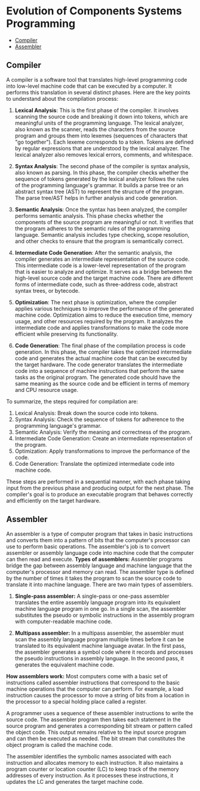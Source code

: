 # Evolution of Components Systems Programming

- [Compiler](https://github.com/iamharshdabas/notes/blob/master/spsa/unit-1.md#compiler)
- [Assembler](https://github.com/iamharshdabas/notes/blob/master/spsa/unit-1.md#assembler)

## Compiler

A compiler is a software tool that translates high-level programming code into low-level machine code that can be executed by a computer. It performs this translation in several distinct phases. Here are the key points to understand about the compilation process:

1. **Lexical Analysis**: This is the first phase of the compiler. It involves scanning the source code and breaking it down into tokens, which are meaningful units of the programming language. The lexical analyzer, also known as the scanner, reads the characters from the source program and groups them into lexemes (sequences of characters that "go together"). Each lexeme corresponds to a token. Tokens are defined by regular expressions that are understood by the lexical analyzer. The lexical analyzer also removes lexical errors, comments, and whitespace.

2. **Syntax Analysis**: The second phase of the compiler is syntax analysis, also known as parsing. In this phase, the compiler checks whether the sequence of tokens generated by the lexical analyzer follows the rules of the programming language's grammar. It builds a parse tree or an abstract syntax tree (AST) to represent the structure of the program. The parse tree/AST helps in further analysis and code generation.

3. **Semantic Analysis**: Once the syntax has been analyzed, the compiler performs semantic analysis. This phase checks whether the components of the source program are meaningful or not. It verifies that the program adheres to the semantic rules of the programming language. Semantic analysis includes type checking, scope resolution, and other checks to ensure that the program is semantically correct.

4. **Intermediate Code Generation**: After the semantic analysis, the compiler generates an intermediate representation of the source code. This intermediate code is a lower-level representation of the program that is easier to analyze and optimize. It serves as a bridge between the high-level source code and the target machine code. There are different forms of intermediate code, such as three-address code, abstract syntax trees, or bytecode.

5. **Optimization**: The next phase is optimization, where the compiler applies various techniques to improve the performance of the generated machine code. Optimization aims to reduce the execution time, memory usage, and other resources required by the program. It analyzes the intermediate code and applies transformations to make the code more efficient while preserving its functionality.

6. **Code Generation**: The final phase of the compilation process is code generation. In this phase, the compiler takes the optimized intermediate code and generates the actual machine code that can be executed by the target hardware. The code generator translates the intermediate code into a sequence of machine instructions that perform the same tasks as the original program. The generated code should have the same meaning as the source code and be efficient in terms of memory and CPU resource usage.

To summarize, the steps required for compilation are:

1. Lexical Analysis: Break down the source code into tokens.
2. Syntax Analysis: Check the sequence of tokens for adherence to the programming language's grammar.
3. Semantic Analysis: Verify the meaning and correctness of the program.
4. Intermediate Code Generation: Create an intermediate representation of the program.
5. Optimization: Apply transformations to improve the performance of the code.
6. Code Generation: Translate the optimized intermediate code into machine code.

These steps are performed in a sequential manner, with each phase taking input from the previous phase and producing output for the next phase. The compiler's goal is to produce an executable program that behaves correctly and efficiently on the target hardware.

## Assembler

An assembler is a type of computer program that takes in basic instructions and converts them into a pattern of bits that the computer's processor can use to perform basic operations. The assembler's job is to convert assembler or assembly language code into machine code that the computer can then read and execute.
**Types of assemblers:**
Assembler programs bridge the gap between assembly language and machine language that the computer's processor and memory can read. The assembler type is defined by the number of times it takes the program to scan the source code to translate it into machine language. There are two main types of assemblers.

1. **Single-pass assembler:**
   A single-pass or one-pass assembler translates the entire assembly language program into its equivalent machine language program in one go. In a single scan, the assembler substitutes the pseudo or symbolic instructions in the assembly program with computer-readable machine code.

2. **Multipass assembler:**
   In a multipass assembler, the assembler must scan the assembly language program multiple times before it can be translated to its equivalent machine language avatar. In the first pass, the assembler generates a symbol code where it records and processes the pseudo instructions in assembly language. In the second pass, it generates the equivalent machine code.

**How assemblers work:**
Most computers come with a basic set of instructions called assembler instructions that correspond to the basic machine operations that the computer can perform. For example, a load instruction causes the processor to move a string of bits from a location in the processor to a special holding place called a register.

A programmer uses a sequence of these assembler instructions to write the source code. The assembler program then takes each statement in the source program and generates a corresponding bit stream or pattern called the object code. This output remains relative to the input source program and can then be executed as needed. The bit stream that constitutes the object program is called the machine code.

The assembler identifies the symbolic names associated with each instruction and allocates memory to each instruction. It also maintains a program counter or location counter (LC) to keep track of the memory addresses of every instruction. As it processes these instructions, it updates the LC and generates the target machine code.

